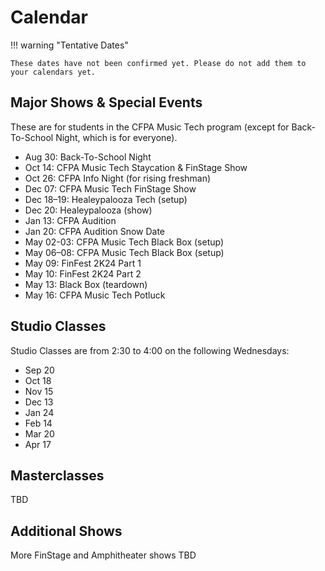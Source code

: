 # Calendar

!!! warning "Tentative Dates"

    These dates have not been confirmed yet. Please do not add them to your calendars yet.


## Major Shows & Special Events

These are for students in the CFPA Music Tech program (except for Back-To-School Night, which is for everyone).

- Aug 30: Back-To-School Night
- Oct 14: CFPA Music Tech Staycation & FinStage Show
- Oct 26: CFPA Info Night (for rising freshman)
- Dec 07: CFPA Music Tech FinStage Show
- Dec 18–19: Healeypalooza Tech (setup)
- Dec 20: Healeypalooza (show)
- Jan 13: CFPA Audition
- Jan 20: CFPA Audition Snow Date
- May 02-03: CFPA Music Tech Black Box (setup)
- May 06–08: CFPA Music Tech Black Box (setup)
- May 09: FinFest 2K24 Part 1
- May 10: FinFest 2K24 Part 2
- May 13: Black Box (teardown)
- May 16: CFPA Music Tech Potluck

## Studio Classes

Studio Classes are from 2:30 to 4:00 on the following Wednesdays:

- Sep 20
- Oct 18
- Nov 15
- Dec 13
- Jan 24
- Feb 14
- Mar 20
- Apr 17

## Masterclasses

TBD

## Additional Shows

More FinStage and Amphitheater shows TBD